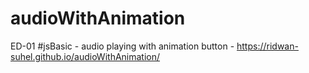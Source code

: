 # audioWithAnimation
  ED-01 #jsBasic - audio playing with animation button - https://ridwan-suhel.github.io/audioWithAnimation/
